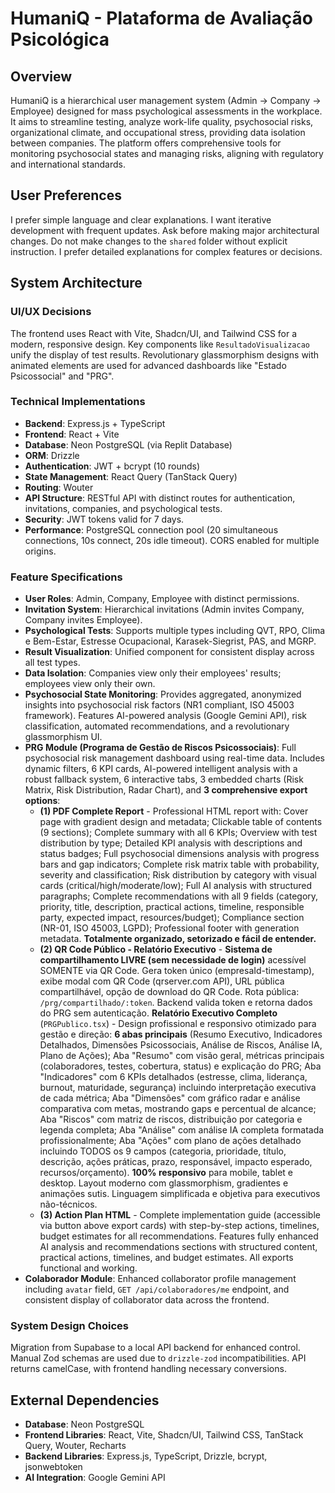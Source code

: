 # HumaniQ - Plataforma de Avaliação Psicológica

## Overview
HumaniQ is a hierarchical user management system (Admin → Company → Employee) designed for mass psychological assessments in the workplace. It aims to streamline testing, analyze work-life quality, psychosocial risks, organizational climate, and occupational stress, providing data isolation between companies. The platform offers comprehensive tools for monitoring psychosocial states and managing risks, aligning with regulatory and international standards.

## User Preferences
I prefer simple language and clear explanations. I want iterative development with frequent updates. Ask before making major architectural changes. Do not make changes to the `shared` folder without explicit instruction. I prefer detailed explanations for complex features or decisions.

## System Architecture

### UI/UX Decisions
The frontend uses React with Vite, Shadcn/UI, and Tailwind CSS for a modern, responsive design. Key components like `ResultadoVisualizacao` unify the display of test results. Revolutionary glassmorphism designs with animated elements are used for advanced dashboards like "Estado Psicossocial" and "PRG".

### Technical Implementations
- **Backend**: Express.js + TypeScript
- **Frontend**: React + Vite
- **Database**: Neon PostgreSQL (via Replit Database)
- **ORM**: Drizzle
- **Authentication**: JWT + bcrypt (10 rounds)
- **State Management**: React Query (TanStack Query)
- **Routing**: Wouter
- **API Structure**: RESTful API with distinct routes for authentication, invitations, companies, and psychological tests.
- **Security**: JWT tokens valid for 7 days.
- **Performance**: PostgreSQL connection pool (20 simultaneous connections, 10s connect, 20s idle timeout). CORS enabled for multiple origins.

### Feature Specifications
- **User Roles**: Admin, Company, Employee with distinct permissions.
- **Invitation System**: Hierarchical invitations (Admin invites Company, Company invites Employee).
- **Psychological Tests**: Supports multiple types including QVT, RPO, Clima e Bem-Estar, Estresse Ocupacional, Karasek-Siegrist, PAS, and MGRP.
- **Result Visualization**: Unified component for consistent display across all test types.
- **Data Isolation**: Companies view only their employees' results; employees view only their own.
- **Psychosocial State Monitoring**: Provides aggregated, anonymized insights into psychosocial risk factors (NR1 compliant, ISO 45003 framework). Features AI-powered analysis (Google Gemini API), risk classification, automated recommendations, and a revolutionary glassmorphism UI.
- **PRG Module (Programa de Gestão de Riscos Psicossociais)**: Full psychosocial risk management dashboard using real-time data. Includes dynamic filters, 6 KPI cards, AI-powered intelligent analysis with a robust fallback system, 6 interactive tabs, 3 embedded charts (Risk Matrix, Risk Distribution, Radar Chart), and **3 comprehensive export options**: 
  - **(1) PDF Complete Report** - Professional HTML report with: Cover page with gradient design and metadata; Clickable table of contents (9 sections); Complete summary with all 6 KPIs; Overview with test distribution by type; Detailed KPI analysis with descriptions and status badges; Full psychosocial dimensions analysis with progress bars and gap indicators; Complete risk matrix table with probability, severity and classification; Risk distribution by category with visual cards (critical/high/moderate/low); Full AI analysis with structured paragraphs; Complete recommendations with all 9 fields (category, priority, title, description, practical actions, timeline, responsible party, expected impact, resources/budget); Compliance section (NR-01, ISO 45003, LGPD); Professional footer with generation metadata. **Totalmente organizado, setorizado e fácil de entender.**
  - **(2) QR Code Público - Relatório Executivo** - **Sistema de compartilhamento LIVRE (sem necessidade de login)** acessível SOMENTE via QR Code. Gera token único (empresaId-timestamp), exibe modal com QR Code (qrserver.com API), URL pública compartilhável, opção de download do QR Code. Rota pública: `/prg/compartilhado/:token`. Backend valida token e retorna dados do PRG sem autenticação. **Relatório Executivo Completo** (`PRGPublico.tsx`) - Design profissional e responsivo otimizado para gestão e direção: **6 abas principais** (Resumo Executivo, Indicadores Detalhados, Dimensões Psicossociais, Análise de Riscos, Análise IA, Plano de Ações); Aba "Resumo" com visão geral, métricas principais (colaboradores, testes, cobertura, status) e explicação do PRG; Aba "Indicadores" com 6 KPIs detalhados (estresse, clima, liderança, burnout, maturidade, segurança) incluindo interpretação executiva de cada métrica; Aba "Dimensões" com gráfico radar e análise comparativa com metas, mostrando gaps e percentual de alcance; Aba "Riscos" com matriz de riscos, distribuição por categoria e legenda completa; Aba "Análise" com análise IA completa formatada profissionalmente; Aba "Ações" com plano de ações detalhado incluindo TODOS os 9 campos (categoria, prioridade, título, descrição, ações práticas, prazo, responsável, impacto esperado, recursos/orçamento). **100% responsivo** para mobile, tablet e desktop. Layout moderno com glassmorphism, gradientes e animações sutis. Linguagem simplificada e objetiva para executivos não-técnicos.
  - **(3) Action Plan HTML** - Complete implementation guide (accessible via button above export cards) with step-by-step actions, timelines, budget estimates for all recommendations.
  Features fully enhanced AI analysis and recommendations sections with structured content, practical actions, timelines, and budget estimates. All exports functional and working.
- **Colaborador Module**: Enhanced collaborator profile management including `avatar` field, `GET /api/colaboradores/me` endpoint, and consistent display of collaborator data across the frontend.

### System Design Choices
Migration from Supabase to a local API backend for enhanced control. Manual Zod schemas are used due to `drizzle-zod` incompatibilities. API returns camelCase, with frontend handling necessary conversions.

## External Dependencies
- **Database**: Neon PostgreSQL
- **Frontend Libraries**: React, Vite, Shadcn/UI, Tailwind CSS, TanStack Query, Wouter, Recharts
- **Backend Libraries**: Express.js, TypeScript, Drizzle, bcrypt, jsonwebtoken
- **AI Integration**: Google Gemini API